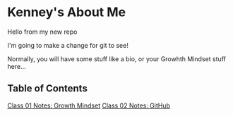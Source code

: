 # Kenney's About Me

Hello from my new repo

I'm going to make a change for git to see!

Normally, you will have some stuff like a bio, or your Growhth Mindset stuff here...

## Table of Contents

[Class 01 Notes: Growth Mindset](class01.md)
[Class 02 Notes: GitHub](class02.md)